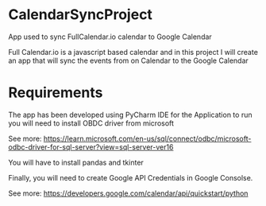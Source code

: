 # CalendarSyncProject
App used to sync FullCalendar.io calendar to Google Calendar

Full Calendar.io is a javascript based calendar and in this project I will create an app that will sync the events from on Calendar to the Google Calendar


# Requirements
The app has been developed using PyCharm IDE
for the Application to run you will need to install OBDC driver from microsoft

See more: https://learn.microsoft.com/en-us/sql/connect/odbc/microsoft-odbc-driver-for-sql-server?view=sql-server-ver16

You will have to install pandas and tkinter

Finally, you will need to create Google API Credentials in Google Consolse. 

See more: https://developers.google.com/calendar/api/quickstart/python

